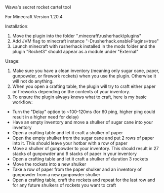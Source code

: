Wawa's secret rocket cartel tool

For Minecraft Version 1.20.4

Installation:

1. Move the plugin into the folder ".minecraft\rusherhack\plugins\"
2. Add JVM flag to minecraft instance "-Drusherhack.enablePlugins=true"
3. Launch minecraft with rusherhack installed in the mods folder and the plugin "Rocket3" should appear as a module under "External"

Usage:

1. Make sure you have a clean inventory (meaning only sugar cane, paper, gunpowder, or firework rockets) when you use the plugin. Otherwise it will not do anything.
2. When you open a crafting table, the plugin will try to craft either paper or fireworks depending on the contents of your inventory.
3. To ensure the plugin always knows what to craft, here is my basic workflow:
  - Turn the "Delay" option to ~100-120ms (for 60 ping, higher ping could result in a higher need for delay)
  - Have an empty inventory and move a shulker of sugar cane into your inventory
  - Open a crafting table and let it craft a shulker of paper
  - Open the empty shulker from the sugar cane and put 2 rows of paper into it. This should leave your hotbar with a row of paper
  - Move a shulker of gunpowder to your inventory. This should result in 27 stacks of gunpowder and 9 stacks of paper in your inventory
  - Open a crafting table and let it craft a shulker of duration 3 rockets
  - Move the rockets into a new shulker
  - Take a row of paper from the paper shulker and an inventory of gunpowder from a new gunpowder shulker
  - Open a crafting table, craft the rockets and repeat for the last row and for any future shulkers of rockets you want to craft
